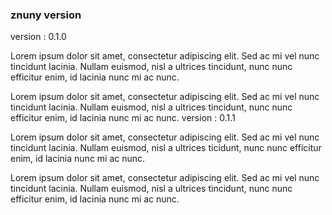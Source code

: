 ### znuny version

version : 0.1.0

Lorem ipsum dolor sit amet, consectetur adipiscing elit. Sed ac mi vel nunc tincidunt lacinia. Nullam euismod, nisl a ultrices tincidunt, nunc nunc efficitur enim, id lacinia nunc mi ac nunc. 

Lorem ipsum dolor sit amet, consectetur adipiscing elit. Sed ac mi vel nunc tincidunt lacinia. Nullam euismod, nisl a ultrices tincidunt, nunc nunc efficitur enim, id lacinia nunc mi ac nunc. 
version : 0.1.1

Lorem ipsum dolor sit amet, consectetur adipiscing elit. Sed ac mi vel nunc tincidunt lacinia. Nullam euismod, nisl a ultrices ticidunt, nunc nunc efficitur enim, id lacinia nunc mi ac nunc. 

Lorem ipsum dolor sit amet, consectetur adipiscing elit. Sed ac mi vel nunc tincidunt lacinia. Nullam euismod, nisl a ultrices tincidunt, nunc nunc efficitur enim, id lacinia nunc mi ac nunc. 